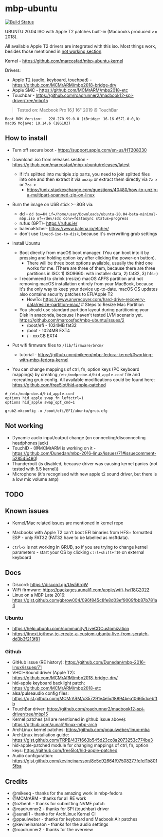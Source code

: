 # mbp-ubuntu

[![Build Status](https://travis-ci.com/marcosfad/mbp-ubuntu.svg?branch=master)](https://travis-ci.com/marcosfad/mbp-ubuntu)

UBUNTU 20.04 ISO with Apple T2 patches built-in (Macbooks produced >= 2018).

All available Apple T2 drivers are integrated with this iso. Most things work, besides those mentioned in [not working section](#not-working).

Kernel - <https://github.com/marcosfad/mbp-ubuntu-kernel>

Drivers:

- Apple T2 (audio, keyboard, touchpad) - <https://github.com/MCMrARM/mbp2018-bridge-drv>
- Apple SMC - <https://github.com/MCMrARM/mbp2018-etc>
- Touchbar - <https://github.com/roadrunner2/macbook12-spi-driver/tree/mbp15>

> Tested on: Macbook Pro 16,1 16" 2019 i9 TouchBar

```
Boot ROM Version:	220.270.99.0.0 (iBridge: 16.16.6571.0.0,0)
macOS Mojave: 10.14.6 (18G103)
```

## How to install

- Turn off secure boot - <https://support.apple.com/en-us/HT208330>
- Download .iso from releases section - <https://github.com/marcosfad/mbp-ubuntu/releases/latest>
  - If it's splitted into multiple zip parts, you need to join splitted files into one and then extract it via `unzip` or extract them directly via `7z x` or `7za x`
    - <https://unix.stackexchange.com/questions/40480/how-to-unzip-a-multipart-spanned-zip-on-linux>
- Burn the image on USB stick >=8GB via:
  - dd - `dd bs=4M if=/home/user/Downloads/ubuntu-20.04-beta-minimal-mbp.iso of=/dev/sdc conv=fdatasync status=progress`
  - rufus (GPT)- <https://rufus.ie/>
  - balenaEtcher- <https://www.balena.io/etcher/>
  - don't use `livecd-iso-to-disk`, because it's overwriting grub settings
- Install Ubuntu
  - Boot directly from macOS boot manager. (You can boot into it by pressing and holding option key after clicking the power-on button).
    - There will be three boot options available, usually the third one works for me. (There are three of them, because there are three partitions in ISO: 1) ISO9660: with installer data, 2) fat32, 3) hfs+)
  - I recommend to shrink (resize) macOS APFS partition and not removing macOS installation entirely from your MacBook, because it's the only way to keep your device up-to-date. macOS OS updates also contains security patches to EFI/Apple T2
    - HowTo: <https://www.anyrecover.com/hard-drive-recovery-data/resize-partition-mac/> # Steps to Resize Mac Partition
  - You should use standard partition layout during partitioning your Disk in anaconda, because i haven't tested LVM scenario yet. <https://github.com/marcosfad/mbp-ubuntu/issues/2>
    - /boot/efi - 1024MB fat32
    - /boot - 1024MB EXT4
    - / - xxxGB EXT4

- Put wifi firmware files to `/lib/firmware/brcm/`
  - tutorial - <https://github.com/mikeeq/mbp-fedora-kernel/#working-with-mbp-fedora-kernel>
- You can change mappings of ctrl, fn, option keys (PC keyboard mappings) by creating `/etc/modprobe.d/hid_apple.conf` file and recreating grub config. All available modifications could be found here: <https://github.com/free5lot/hid-apple-patched>
```
# /etc/modprobe.d/hid_apple.conf
options hid_apple swap_fn_leftctrl=1
options hid_apple swap_opt_cmd=1

grub2-mkconfig -o /boot/efi/EFI/ubuntu/grub.cfg
```

## Not working

- Dynamic audio input/output change (on connecting/disconnecting headphones jack)
- TouchID - (@MCMrARM is working on it - https://github.com/Dunedan/mbp-2016-linux/issues/71#issuecomment-528545490)
- Thunderbolt (is disabled, because driver was causing kernel panics (not tested with 5.5 kernel))
- Microphone (it's recognised with new apple t2 sound driver, but there is a low mic volume amp)

## TODO


## Known issues

- Kernel/Mac related issues are mentioned in kernel repo

- Macbooks with Apple T2 can't boot EFI binaries from HFS+ formatted ESP - only FAT32 (FAT32 have to be labelled as msftdata).

- `ctrl+x` is not working in GRUB, so if you are trying to change kernel parameters - start your OS by clicking `ctrl+shift+f10` on external keyboard

## Docs

- Discord: <https://discord.gg/Uw56rqW>
- WiFi firmware: <https://packages.aunali1.com/apple/wifi-fw/18G2022>
- Linux on a MBP Late 2016: <https://gist.github.com/gbrow004/096f845c8fe8d03ef9009fbb87b781a4>

### Ubuntu

- <https://help.ubuntu.com/community/LiveCDCustomization>
- <https://itnext.io/how-to-create-a-custom-ubuntu-live-from-scratch-dd3b3f213f81>

### Github

- GitHub issue (RE history): <https://github.com/Dunedan/mbp-2016-linux/issues/71>
- VHCI+Sound driver (Apple T2): <https://github.com/MCMrARM/mbp2018-bridge-drv/>
- hid-apple keyboard backlight patch: <https://github.com/MCMrARM/mbp2018-etc>
- alsa/pulseaudio config files: <https://gist.github.com/MCMrARM/c357291e4e5c18894bea10665dcebffb>
- TouchBar driver: <https://github.com/roadrunner2/macbook12-spi-driver/tree/mbp15>
- Kernel patches (all are mentioned in github issue above): <https://github.com/aunali1/linux-mbp-arch>
- ArchLinux kernel patches: <https://github.com/ppaulweber/linux-mba>
- ArchLinux installation guide: <https://gist.github.com/TRPB/437f663b545d23cc8a2073253c774be3>
- hid-apple-patched module for changing mappings of ctrl, fn, option keys: <https://github.com/free5lot/hid-apple-patched>
- Audio configuration: <https://gist.github.com/kevineinarsson/8e5e92664f97508277fefef1b8015fba>

## Credits

- @mikeeq - thanks for the amazing work in mbp-fedora
- @MCMrARM - thanks for all RE work
- @ozbenh - thanks for submitting NVME patch
- @roadrunner2 - thanks for SPI (touchbar) driver
- @aunali1 - thanks for ArchLinux Kernel CI
- @ppaulweber - thanks for keyboard and Macbook Air patches
- @kevineinarsson - thanks for the audio settings
- @roadrunner2 - thanks for the overview
